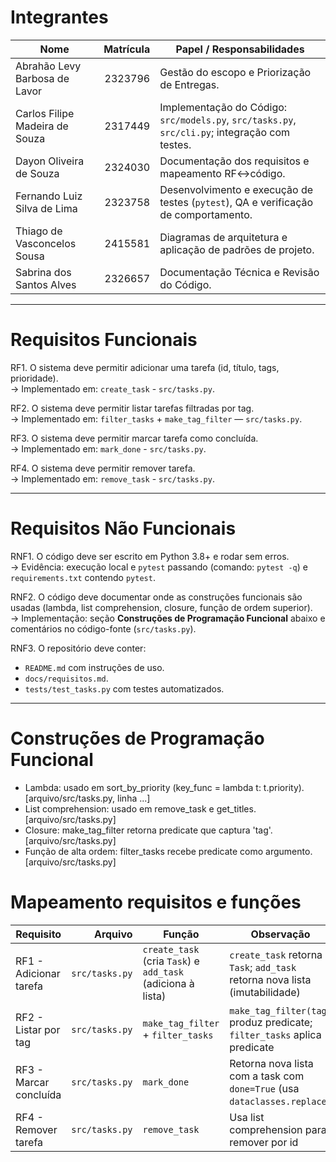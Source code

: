 # Integrantes
| Nome                           | Matrícula | Papel / Responsabilidades                                                                      |
| ------------------------------ | --------: | ---------------------------------------------------------------------------------------------- |
| Abrahão Levy Barbosa de Lavor  |   2323796 | Gestão do escopo e Priorização de Entregas.    |
| Carlos Filipe Madeira de Souza |   2317449 | Implementação do Código: `src/models.py`, `src/tasks.py`, `src/cli.py`; integração com testes. |
| Dayon Oliveira de Souza        |   2324030 | Documentação dos requisitos e mapeamento RF↔código.                           |
| Fernando Luiz Silva de Lima    |   2323758 | Desenvolvimento e execução de testes (`pytest`), QA e verificação de comportamento.            |
| Thiago de Vasconcelos Sousa    |   2415581 | Diagramas de arquitetura e aplicação de padrões de projeto.           |
| Sabrina dos Santos Alves       |   2326657 | Documentação Técnica e Revisão do Código.                                                      |



---

# Requisitos Funcionais
RF1. O sistema deve permitir adicionar uma tarefa (id, título, tags, prioridade).  
  -> Implementado em: `create_task` - `src/tasks.py`.  

RF2. O sistema deve permitir listar tarefas filtradas por tag.  
  -> Implementado em: `filter_tasks` + `make_tag_filter` — `src/tasks.py`.  

RF3. O sistema deve permitir marcar tarefa como concluída.  
  -> Implementado em: `mark_done` - `src/tasks.py`.  

RF4. O sistema deve permitir remover tarefa.  
  -> Implementado em: `remove_task` - `src/tasks.py`.  

---

# Requisitos Não Funcionais
RNF1. O código deve ser escrito em Python 3.8+ e rodar sem erros.  
  -> Evidência: execução local e `pytest` passando (comando: `pytest -q`) e `requirements.txt` contendo `pytest`.  

RNF2. O código deve documentar onde as construções funcionais são usadas (lambda, list comprehension, closure, função de ordem superior).  
  -> Implementação: seção **Construções de Programação Funcional** abaixo e comentários no código-fonte (`src/tasks.py`).

RNF3. O repositório deve conter:
  - `README.md` com instruções de uso.  
  - `docs/requisitos.md`.  
  - `tests/test_tasks.py` com testes automatizados.  

---

# Construções de Programação Funcional
- Lambda: usado em sort_by_priority (key_func = lambda t: t.priority). [arquivo/src/tasks.py, linha ...]
- List comprehension: usado em remove_task e get_titles. [arquivo/src/tasks.py]
- Closure: make_tag_filter retorna predicate que captura 'tag'. [arquivo/src/tasks.py]
- Função de alta ordem: filter_tasks recebe predicate como argumento. [arquivo/src/tasks.py]

# Mapeamento requisitos e funções
| Requisito              |        Arquivo | Função                                                      | Observação                                                                  |
| ---------------------- | -------------: | ----------------------------------------------------------- | --------------------------------------------------------------------------- |
| RF1 - Adicionar tarefa | `src/tasks.py` | `create_task` (cria `Task`) e `add_task` (adiciona à lista) | `create_task` retorna `Task`; `add_task` retorna nova lista (imutabilidade) |
| RF2 - Listar por tag   | `src/tasks.py` | `make_tag_filter` + `filter_tasks`                          | `make_tag_filter(tag)` produz predicate; `filter_tasks` aplica predicate    |
| RF3 - Marcar concluída | `src/tasks.py` | `mark_done`                                                 | Retorna nova lista com a task com `done=True` (usa `dataclasses.replace`)   |
| RF4 - Remover tarefa   | `src/tasks.py` | `remove_task`                                               | Usa list comprehension para remover por id                                  |

